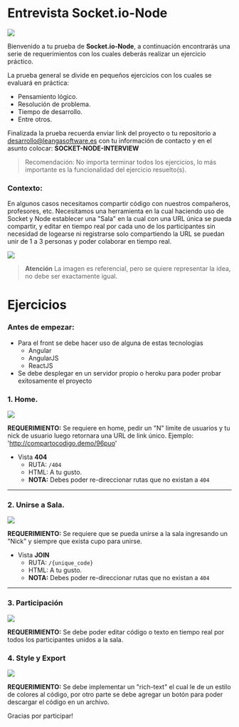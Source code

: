 # Entrevista Socket.io-Node

![](https://miro.medium.com/max/2792/1*tWm33yhceKIL22QqOORu2w.png)

Bienvenido a tu prueba de __Socket.io-Node__, a continuación encontrarás una serie de requerimientos con los cuales deberás realizar un ejercicio práctico.

La prueba general se divide en pequeños ejercicios con los cuales se evaluará en práctica:
- Pensamiento lógico.
- Resolución de problema.
- Tiempo de desarrollo.
- Entre otros.


Finalizada la prueba recuerda enviar link del proyecto o tu repositorio a [desarrollo@leangasoftware.es](mailto:desarrollo@leangasoftware.es) con tu información de contacto y en el asunto colocar: 
__SOCKET-NODE-INTERVIEW__


> Recomendación: No importa terminar todos los ejercicios, lo más importante es la funcionalidad del ejercicio resuelto(s).

### Contexto:
En algunos casos necesitamos compartir código con nuestros compañeros, profesores, etc. Necesitamos una herramienta en la cual haciendo uso de Socket y Node establecer una "Sala" en la cual con una URL única se pueda compartir, y editar en tiempo real por cada uno de los participantes sin necesidad de logearse ni registrarse solo compartiendo la URL se puedan unir de 1 a 3 personas y poder colaborar en tiempo real.

![](https://cdn.loom.com/sessions/thumbnails/e435231a4b564b20ac3c8cde5dcd2f9a-00001.gif)
> __Atención__ La imagen es referencial, pero se quiere representar la idea, no debe ser exactamente igual.

# Ejercicios

### Antes de empezar:
- Para el front se debe hacer uso de alguna de estas tecnologías
    - Angular
    - AngularJS
    - ReactJS
- Se debe desplegar en un servidor propio o heroku para poder probar exitosamente el proyecto

### 1. Home.
![](https://i.imgur.com/iNPMkzQ.png)

__REQUERIMIENTO:__
Se requiere en home, pedir un "N" limite de usuarios y tu nick de usuario luego retornara una URL de link único.
Ejemplo: 'http://compartocodigo.demo/96puo'

- Vista __404__
	- RUTA: `/404`
	- HTML: A tu gusto.
	- __NOTA:__ Debes poder re-direccionar rutas que no existan a `404`

___
### 2. Unirse a Sala.
![](https://i.imgur.com/QoaPE8u.png)

__REQUERIMIENTO:__
Se requiere que se pueda unirse a la sala ingresando un "Nick" y siempre que exista cupo para unirse.

- Vista __JOIN__
	- RUTA: `/{unique_code}`
	- HTML: A tu gusto.
	- __NOTA:__ Debes poder re-direccionar rutas que no existan a `404`
___

### 3. Participación
![](https://i.imgur.com/5lU1Xg2.png)

__REQUERIMIENTO:__
Se debe poder editar código o texto en tiempo real por todos los participantes unidos a la sala.

### 4. Style y Export

![](https://i.imgur.com/vW20VPl.png)

__REQUERIMIENTO:__
Se debe implementar un "rich-text" el cual le de un estilo de colores al código, por otro parte se debe agregar un botón para poder descargar el código en un archivo.

Gracias por participar! 
